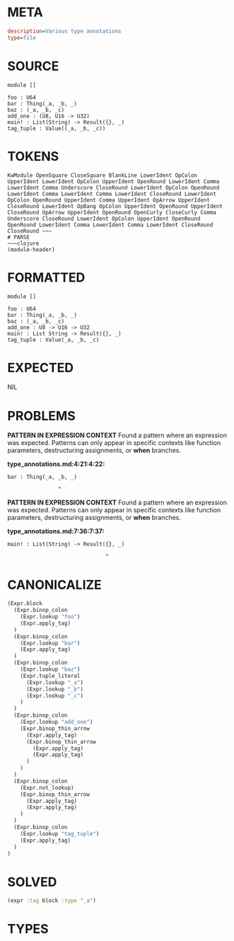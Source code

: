 # META
~~~ini
description=Various type annotations
type=file
~~~
# SOURCE
~~~roc
module []

foo : U64
bar : Thing(_a, _b, _)
baz : (_a, _b, _c)
add_one : (U8, U16 -> U32)
main! : List(String) -> Result({}, _)
tag_tuple : Value((_a, _b, _c))
~~~
# TOKENS
~~~text
KwModule OpenSquare CloseSquare BlankLine LowerIdent OpColon UpperIdent LowerIdent OpColon UpperIdent OpenRound LowerIdent Comma LowerIdent Comma Underscore CloseRound LowerIdent OpColon OpenRound LowerIdent Comma LowerIdent Comma LowerIdent CloseRound LowerIdent OpColon OpenRound UpperIdent Comma UpperIdent OpArrow UpperIdent CloseRound LowerIdent OpBang OpColon UpperIdent OpenRound UpperIdent CloseRound OpArrow UpperIdent OpenRound OpenCurly CloseCurly Comma Underscore CloseRound LowerIdent OpColon UpperIdent OpenRound OpenRound LowerIdent Comma LowerIdent Comma LowerIdent CloseRound CloseRound ~~~
# PARSE
~~~clojure
(module-header)
~~~
# FORMATTED
~~~roc
module []

foo : U64
bar : Thing(_a, _b, _)
baz : (_a, _b, _c)
add_one : U8 -> U16 -> U32
main! : List String -> Result({}, _)
tag_tuple : Value(_a, _b, _c)
~~~
# EXPECTED
NIL
# PROBLEMS
**PATTERN IN EXPRESSION CONTEXT**
Found a pattern where an expression was expected.
Patterns can only appear in specific contexts like function parameters, destructuring assignments, or **when** branches.

**type_annotations.md:4:21:4:22:**
```roc
bar : Thing(_a, _b, _)
```
                    ^


**PATTERN IN EXPRESSION CONTEXT**
Found a pattern where an expression was expected.
Patterns can only appear in specific contexts like function parameters, destructuring assignments, or **when** branches.

**type_annotations.md:7:36:7:37:**
```roc
main! : List(String) -> Result({}, _)
```
                                   ^


# CANONICALIZE
~~~clojure
(Expr.block
  (Expr.binop_colon
    (Expr.lookup "foo")
    (Expr.apply_tag)
  )
  (Expr.binop_colon
    (Expr.lookup "bar")
    (Expr.apply_tag)
  )
  (Expr.binop_colon
    (Expr.lookup "baz")
    (Expr.tuple_literal
      (Expr.lookup "_a")
      (Expr.lookup "_b")
      (Expr.lookup "_c")
    )
  )
  (Expr.binop_colon
    (Expr.lookup "add_one")
    (Expr.binop_thin_arrow
      (Expr.apply_tag)
      (Expr.binop_thin_arrow
        (Expr.apply_tag)
        (Expr.apply_tag)
      )
    )
  )
  (Expr.binop_colon
    (Expr.not_lookup)
    (Expr.binop_thin_arrow
      (Expr.apply_tag)
      (Expr.apply_tag)
    )
  )
  (Expr.binop_colon
    (Expr.lookup "tag_tuple")
    (Expr.apply_tag)
  )
)
~~~
# SOLVED
~~~clojure
(expr :tag block :type "_a")
~~~
# TYPES
~~~roc
~~~
